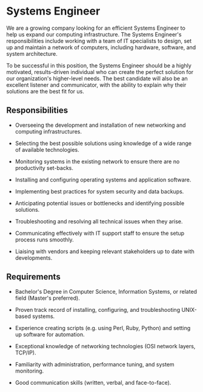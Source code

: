 # Systems Engineer

We are a growing company looking for an efficient Systems Engineer to help us expand our computing infrastructure. The Systems Engineer's responsibilities include working with a team of IT specialists to design, set up and maintain a network of computers, including hardware, software, and system architecture.

To be successful in this position, the Systems Engineer should be a highly motivated, results-driven individual who can create the perfect solution for our organization's higher-level needs. The best candidate will also be an excellent listener and communicator, with the ability to explain why their solutions are the best fit for us.

## Responsibilities

* Overseeing the development and installation of new networking and computing infrastructures.

* Selecting the best possible solutions using knowledge of a wide range of available technologies.

* Monitoring systems in the existing network to ensure there are no productivity set-backs.

* Installing and configuring operating systems and application software.

* Implementing best practices for system security and data backups.

* Anticipating potential issues or bottlenecks and identifying possible solutions.

* Troubleshooting and resolving all technical issues when they arise.

* Communicating effectively with IT support staff to ensure the setup process runs smoothly.

* Liaising with vendors and keeping relevant stakeholders up to date with developments.

## Requirements

* Bachelor's Degree in Computer Science, Information Systems, or related field (Master's preferred).

* Proven track record of installing, configuring, and troubleshooting UNIX-based systems.

* Experience creating scripts (e.g. using Perl, Ruby, Python) and setting up software for automation.

* Exceptional knowledge of networking technologies (OSI network layers, TCP/IP).

* Familiarity with administration, performance tuning, and system monitoring.

* Good communication skills (written, verbal, and face-to-face).

